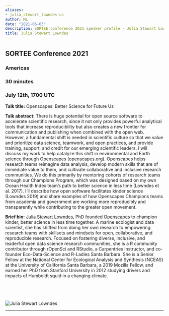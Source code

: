 ```yaml
---
aliases:
- julia_stewart_lowndes-us
author: ML
date: "2021-06-03"
description: SORTEE conference 2021 speaker profile - Julia Stewart Lowndes 
title: Julia Stewart Lowndes 
---
```


## SORTEE Conference 2021   

### Americas   

### 30 minutes    

### July 12th, 1700 UTC     


**Talk title:** Openscapes: Better Science for Future Us     

**Talk abstract:**  There is huge potential for open source software to accelerate scientific research, since it not only provides powerful analytical tools that increase reproducibility but also creates a new frontier for communication and publishing when combined with the open web. However, a fundamental shift is needed in scientific culture so that we value and prioritize data science, teamwork, and open practices, and provide training, support, and credit for our emerging scientific leaders. I will discuss my work to help catalyze this shift in environmental and Earth science through Openscapes (openscapes.org). Openscapes helps research teams reimagine data analysis, develop modern skills that are of immediate value to them, and cultivate collaborative and inclusive research communities. We do this primarily by mentoring cohorts of research teams through our Champions Program, which was designed based on my own Ocean Health Index team’s path to better science in less time (Lowndes et al. 2017). I’ll describe how open software facilitates kinder science (Lowndes 2019) and share examples of how Openscapes Champions teams from academia and government are working more reproducibly and transparently while contributing to the greater open movement.   

**Brief bio:** [Julia Stewart Lowndes](http://jules32.github.io), PhD founded [Openscapes](https://openscapes.org) to champion kinder, better science in less time together. A marine ecologist and data scientist, she has shifted from doing her own research to empowering research teams with skillsets and mindsets for open, collaborative, and reproducible research. Focused on fostering diverse, inclusive, and leaderful open data science research communities, she is a R community contributor through rOpenSci and RStudio, a Carpentries Instructor, and co-founder Eco-Data-Science and R-Ladies Santa Barbara. She is a Senior Fellow at the National Center for Ecological Analysis and Synthesis (NCEAS) at the University of California Santa Barbara, a 2019 Mozilla Fellow, and earned her PhD from Stanford University in 2012 studying drivers and impacts of Humboldt squid in a changing climate.      



&nbsp;
--------------------------------------------------------------------------------------------------------------------


![Julia Stewart Lowndes](/img/people/JuliaStewartLowndes.png) 

--------------------------------------------------------------------------------------------------------------------

&nbsp;





